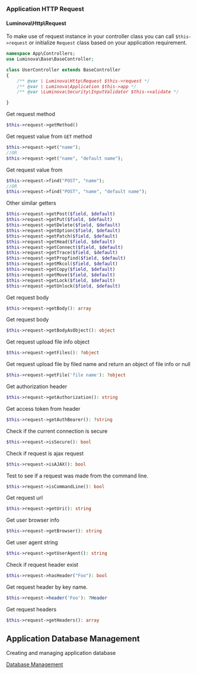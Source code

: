 ### Application HTTP Request


#### Luminova\Http\Request

To make use of request instance in your controller class you can call `$this->request` or initialize `Request` class based on your application requirement.

```php 
namespace App\Controllers;
use Luminova\Base\BaseController;

class UserController extends BaseController
{
    /** @var \ Luminova\Http\Request $this->request */
    /** @var \ Luminova\Application $this->app */
    /** @var \Luminova\Security\InputValidator $this->validate */

}
```

Get request method 
```php 
$this->request->getMethod() 
```

Get request value from `GET` method  
```php 
$this->request->get("name");
//OR 
$this->request->get("name", "default name");
```

Get request value from 
```php 
$this->request->find("POST", "name");
//OR 
$this->request->find("POST", "name", "default name");
```

Other similar getters 

```php 
$this->request->getPost($field, $default)
$this->request->getPut($field, $default)
$this->request->getDelete($field, $default)
$this->request->getOption($field, $default)
$this->request->getPatch($field, $default)
$this->request->getHead($field, $default)
$this->request->getConnect($field, $default)
$this->request->getTrace($field, $default)
$this->request->getPropfind($field, $default)
$this->request->getMkcol($field, $default)
$this->request->getCopy($field, $default)
$this->request->getMove($field, $default)
$this->request->getLock($field, $default)
$this->request->getUnlock($field, $default)
```

Get request body 
```php 
$this->request->getBody(): array
```

Get request body 
```php 
$this->request->getBodyAsObject(): object
```


Get request upload file info object
```php 
$this->request->getFiles(): ?object
```

Get request upload file by filed name and return an object of file info or null
```php 
$this->request->getFile('file name'): ?object
```

Get authorization header
```php 
$this->request->getAuthorization(): string
```

Get access token from header
```php 
$this->request->getAuthBearer(): ?string
```

Check if the current connection is secure
```php 
$this->request->isSecure(): bool
```

Check if request is ajax request
```php 
$this->request->isAJAX(): bool
```

Test to see if a request was made from the command line.
```php 
$this->request->isCommandLine(): bool
```

Get request url
```php 
$this->request->getUri(): string
```

Get user browser info
```php 
$this->request->getBrowser(): string
```

Get user agent string
```php 
$this->request->getUserAgent(): string
```

Check if request header exist
```php 
$this->request->hasHeader("Foo"): bool
```

Get request header by key name.
```php 
$this->request->header('Foo'): ?Header
```

Get request headers
```php 
$this->request->getHeaders(): array
```


## Application Database Management

Creating and managing application database

[Database Management](DATABASE.md)